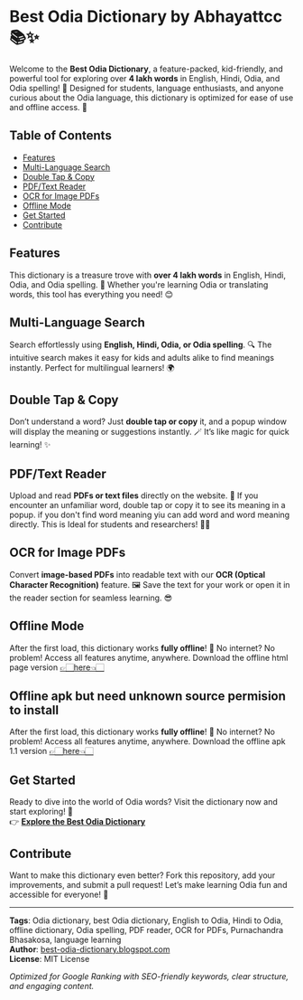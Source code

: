# Best Odia Dictionary by Abhayattcc  📚✨

Welcome to the **Best Odia Dictionary**, a feature-packed, kid-friendly, and powerful tool for exploring over **4 lakh words** in English, Hindi, Odia, and Odia spelling! 🌟 Designed for students, language enthusiasts, and anyone curious about the Odia language, this dictionary is optimized for ease of use and offline access. 🚀

## Table of Contents
- [Features](#features)
- [Multi-Language Search](#multi-language-search)
- [Double Tap & Copy](#double-tap--copy)
- [PDF/Text Reader](#pdftext-reader)
- [OCR for Image PDFs](#ocr-for-image-pdfs)
- [Offline Mode](#offline-mode)
- [Get Started](#get-started)
- [Contribute](#contribute)

## Features
This dictionary is a treasure trove with **over 4 lakh words** in English, Hindi, Odia, and Odia spelling. 📖 Whether you're learning Odia or translating words, this tool has everything you need! 😊

## Multi-Language Search
Search effortlessly using **English, Hindi, Odia, or Odia spelling**. 🔍 The intuitive search makes it easy for kids and adults alike to find meanings instantly. Perfect for multilingual learners! 🌍

## Double Tap & Copy
Don’t understand a word? Just **double tap or copy** it, and a popup window will display the meaning or suggestions instantly. 🪄 It’s like magic for quick learning! ✨

## PDF/Text Reader
Upload and read **PDFs or text files** directly on the website. 📄 If you encounter an unfamiliar word, double tap or copy it to see its meaning in a popup. if you don't find word meaning yiu can add word and word meaning directly. This is Ideal for students and researchers! 👩‍🏫

## OCR for Image PDFs
Convert **image-based PDFs** into readable text with our **OCR (Optical Character Recognition)** feature. 🖼️ Save the text for your work or open it in the reader section for seamless learning. 😎

## Offline Mode
After the first load, this dictionary works **fully offline**! 📴 No internet? No problem! Access all features anytime, anywhere. Download the offline html page version [👉🏻here👈🏻](https://drive.usercontent.google.com/download?id=1IpPb2n0On-S-VKoJpoKO0LiOASvd3_g6)

## Offline apk but need unknown source permision to install
After the first load, this dictionary works **fully offline**! 📴 No internet? No problem! Access all features anytime, anywhere. Download the offline apk 1.1 version [👉🏻here👈🏻](https://raw.githubusercontent.com/abhayattcc/Best-odia-dictionary/refs/heads/main/dictionary/odia%20dictionary_1_1.0.apk)

## Get Started
Ready to dive into the world of Odia words? Visit the dictionary now and start exploring! 🚀  
👉 [**Explore the Best Odia Dictionary**](https://abhayattcc.github.io/Best-odia-dictionary/)

## Contribute
Want to make this dictionary even better? Fork this repository, add your improvements, and submit a pull request! Let’s make learning Odia fun and accessible for everyone! 🌟

---

**Tags**: Odia dictionary, best Odia dictionary, English to Odia, Hindi to Odia, offline dictionary, Odia spelling, PDF reader, OCR for PDFs, Purnachandra Bhasakosa, language learning  
**Author**: [best-odia-dictionary.blogspot.com](https://best-odia-dictionary.blogspot.com)  
**License**: MIT License  

*Optimized for Google Ranking with SEO-friendly keywords, clear structure, and engaging content.*
